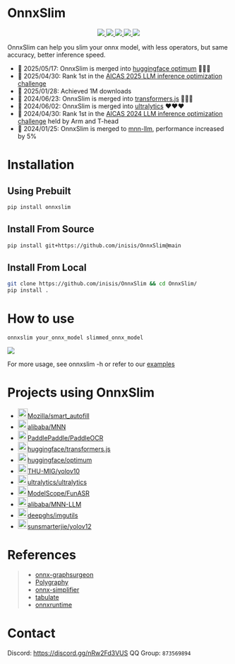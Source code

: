 # OnnxSlim

<p align="center">
    <a href="https://pypi.org/project/onnxslim">
        <img src="https://badgen.net/pypi/v/onnxslim?color=blue" />
    </a>
    <a href="https://pypi.org/project/onnxslim">
        <img src="https://static.pepy.tech/badge/onnxslim/week" />
    </a>
    <a href="https://pypi.org/project/onnxslim">
        <img src="https://static.pepy.tech/badge/onnxslim/month" />
    </a>    
    <a href="https://pypi.org/project/onnxslim">
        <img src="https://static.pepy.tech/badge/onnxslim" />
    </a>   
    <a href="https://github.com/inisis/onnxslim/actions/workflows/ci.yaml">
        <img src="https://github.com/inisis/onnxslim/actions/workflows/ci.yml/badge.svg" />
    </a>
</p>

OnnxSlim can help you slim your onnx model, with less operators, but same accuracy, better inference speed.

- 🚀 2025/05/17: OnnxSlim is merged into [huggingface optimum](https://github.com/huggingface/optimum) 🤗🤗🤗
- 🚀 2025/04/30: Rank 1st in the [AICAS 2025 LLM inference optimization challenge](https://tianchi.aliyun.com/competition/entrance/532289/customize588)
- 🚀 2025/01/28: Achieved 1M downloads
- 🚀 2024/06/23: OnnxSlim is merged into [transformers.js](https://github.com/huggingface/transformers.js) 🤗🤗🤗
- 🚀 2024/06/02: OnnxSlim is merged into [ultralytics](https://github.com/ultralytics/ultralytics) ❤️❤️❤️
- 🚀 2024/04/30: Rank 1st in the [AICAS 2024 LLM inference optimization challenge](https://tianchi.aliyun.com/competition/entrance/532170/customize440) held by Arm and T-head
- 🚀 2024/01/25: OnnxSlim is merged to [mnn-llm](https://github.com/wangzhaode/mnn-llm), performance increased by 5%

# Installation

## Using Prebuilt

```bash
pip install onnxslim
```

## Install From Source

```bash
pip install git+https://github.com/inisis/OnnxSlim@main
```

## Install From Local

```bash
git clone https://github.com/inisis/OnnxSlim && cd OnnxSlim/
pip install .
```

# How to use

```
onnxslim your_onnx_model slimmed_onnx_model
```

<div align=left><img src="https://raw.githubusercontent.com/inisis/onnxslim/main/images/onnxslim.gif"></div>

For more usage, see onnxslim -h or refer to our [examples](./examples)

# Projects using OnnxSlim

- <img src="https://avatars.githubusercontent.com/u/131524?s=48&v=4" width="22" height="22"/>[Mozilla/smart_autofill](https://github.com/mozilla/smart_autofill)
- <img src="https://avatars.githubusercontent.com/u/1961952?s=48&v=4" width="22" height="22"/>[alibaba/MNN](https://github.com/alibaba/MNN)
- <img src="https://avatars.githubusercontent.com/u/23534030?s=48&v=4" width="22" height="22"/>[PaddlePaddle/PaddleOCR](https://github.com/PaddlePaddle/PaddleOCR)
- <img src="https://avatars.githubusercontent.com/u/25720743?s=48&v=4" width="22" height="22"/>[huggingface/transformers.js](https://github.com/huggingface/transformers.js)
- <img src="https://avatars.githubusercontent.com/u/25720743?s=48&v=4" width="22" height="22"/>[huggingface/optimum](https://github.com/huggingface/optimum)
- <img src="https://avatars.githubusercontent.com/u/86091366?s=48&v=4" width="22" height="22"/>[THU-MIG/yolov10](https://github.com/THU-MIG/yolov10)
- <img src="https://avatars.githubusercontent.com/u/26833451?s=48&v=4" width="22" height="22"/>[ultralytics/ultralytics](https://github.com/ultralytics/ultralytics)
- <img src="https://avatars.githubusercontent.com/u/109945100?s=48&v=4" width="22" height="22"/>[ModelScope/FunASR](https://github.com/modelscope/FunASR)
- <img src="https://avatars.githubusercontent.com/u/1961952?s=48&v=4" width="22" height="22"/>[alibaba/MNN-LLM](https://github.com/wangzhaode/mnn-llm)
- <img src="https://avatars.githubusercontent.com/u/126587470?s=48&v=4" width="22" height="22"/>[deepghs/imgutils](https://github.com/deepghs/imgutils)
- <img src="https://avatars.githubusercontent.com/u/48153283?s=48&v=4" width="22" height="22"/>[sunsmarterjie/yolov12](https://github.com/sunsmarterjie/yolov12)

# References

> - [onnx-graphsurgeon](https://github.com/NVIDIA/TensorRT/tree/main/tools/onnx-graphsurgeon)
> - [Polygraphy](https://github.com/NVIDIA/TensorRT/tree/main/tools/Polygraphy/polygraphy)
> - [onnx-simplifier](https://github.com/daquexian/onnx-simplifier)
> - [tabulate](https://github.com/astanin/python-tabulate)
> - [onnxruntime](https://github.com/microsoft/onnxruntime)

# Contact

Discord: https://discord.gg/nRw2Fd3VUS QQ Group: `873569894`
